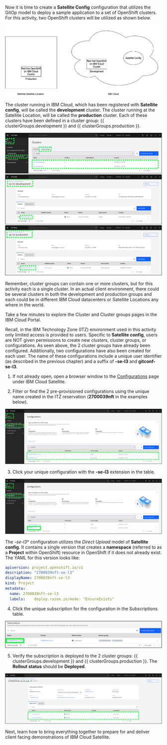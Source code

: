 Now it is time to create a **Satellite Config** configuration that utilizes the GitOp model to deploy a sample application to a set of OpenShift clusters. For this activity, two OpenShift clusters will be utilized as shown below.

![](_attachments/Sat-ConfigDemoArch.png)

The cluster running in IBM Cloud, which has been registered with **Satellite config**, will be called the **development** cluster. The cluster running at the Satellite Location, will be called the **production** cluster. Each of these clusters have been defined in a cluster group: {{ clusterGroups.development }} and {{ clusterGroups.production }}. 

![](_attachments/Sat-ConfigClusterGroups.png)
![](_attachments/Sat-ConfigDevClusterGroup.png)
![](_attachments/Sat-ConfigProdClusterGroup.png)

Remember, cluster groups can contain one or more clusters, but for this activity each is a single cluster. In an actual client environment, there could be several clusters in both the development and production groups and each could be in different IBM Cloud datacenters or Satellite Locations any where in the world.

Take a few minutes to explore the Cluster and Cluster groups pages in the IBM Cloud Portal.

Recall, in the IBM Technology Zone (ITZ) environment used in this activity only limited access is provided to users. Specific to **Satellite config**, users are NOT given permissions to create new clusters, cluster groups, or configurations. As seen above, the 2 cluster groups have already been configured. Additionally, two configurations have also been created for each user. The name of these configurations include a unique user identifier (as described in the previous chapter) and a suffix of **-se-l3** and **gitconf-se-l3**. 

1. If not already open, open a browser window to the <a href="https://cloud.ibm.com/satellite/configuration" target="_blank">Configurations</a> page under IBM Cloud Satellite.

2. Filter or find the 2 pre-provisioned configurations using the unique name created in the ITZ reservation (**2700039nft** in the examples below).

![](_attachments/Sat-ConfigMyConfigs.png)

3. Click your unique configuration with the **-se-l3** extension in the table.

![](_attachments/Sat-ConfigMyConfigs-Click-SEL3.png)

The *-se-l3** configuration utilizes the *Direct Upload* model of **Satellite config**. It contains a single version that creates a **namespace** (referred to as a **Project** within OpenShift) resource in OpenShift if it does not already exist. The YAML for this version looks like:

```yaml
apiversion: project.openshift.io/v1
description: "2700039nft-se-l3"
displayName: 2700039nft-se-l3
kind: Project
metadata:  
  name: 2700039nft-se-l3  
  labels:    deploy.razee.io/mode: "EnsureExists"
```


4. Click the unique subscription for the configuration in the Subscriptions table.

![](_attachments/Sat-ConfigMyConfigs-Click-SEL3-Sub.png)

5. Verify the subscription is deployed to the 2 cluster groups: {{ clusterGroups.development }} and {{ clusterGroups.production }}. The **Rollout status** should be **Deployed**.

![](_attachments/Sat-ConfigMyConfigs-Click-SEL3-SubStatus.png)

Next, learn how to bring everything together to prepare for and deliver client facing demonstrations of IBM Cloud Satellite.